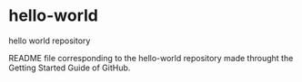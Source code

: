 # hello-world
hello world repository
 
 README file corresponding to the hello-world repository made throught the Getting Started Guide of GitHub.
